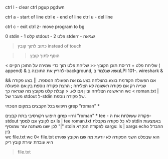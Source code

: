 ctrl l - clear
ctrl pgup pgdwn

ctrl a - start of line
ctrl e - end of line
ctrl u - del line

ctrl c - exit
ctrl z- move program to bg

0 stdin - קלט
1 stdout - פלט
2 stderr - שגיאה

> כתוב לתוך קובץ
> instead of touch

> > הוסף לתוך קובץ

< שליחת פלט + דריסת תוכן הקובץ
<< שליחת פלט תוך כדי שמירה על התוכן הקיים ( append)
& להריץ את התוכנה ב-background, נושא שנלמד בLPI 101-.
wireshark &

&& אם הפעולה הקודמת בוצע בהצלחה בצע גם את הפעולה הנוספת.
|| בצע פקודה שנייה רק אם פקודה ראשונה לא הצליחה
; הרצת פקודה נוספת בין אם הפעולה הראשונה הצליחה ובין אם לא.
< קבלת קלט מקובץ מה שנראה כך wc < roman.txt
| מעבר של stdout ל-stdin של פקודה נוספת.

חיפוש בכל הקבצים במקום הנוכחי
grep "roman" \*

חיפוש רקורסיבי בתת קבצים
grep –rni "roman" \*
tee - פקודה ששולחת את ה-stdout גם לקובץ וגם למסך
ls | tee roman.txt
לא כל פקודה מקבלת stdin באמצעות "|" לכן ישנו משתנה עזר שמוסיף stdin לפקודה הנקרא xargs:
ls | xargs echo
ההבדל בין  
wc file.txt
wc 0< file.txt
הוא שבפלט השני הפקודה לא יודעת מה שם הקובץ שאיתו היא עובדת
יצירת קובץ ריק

> file.txt
